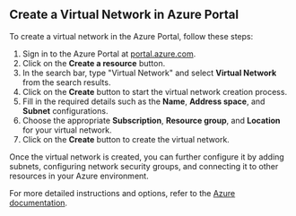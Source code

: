 ## Create a Virtual Network in Azure Portal

To create a virtual network in the Azure Portal, follow these steps:

1. Sign in to the Azure Portal at [portal.azure.com](https://portal.azure.com).
2. Click on the **Create a resource** button.
3. In the search bar, type "Virtual Network" and select **Virtual Network** from the search results.
4. Click on the **Create** button to start the virtual network creation process.
5. Fill in the required details such as the **Name**, **Address space**, and **Subnet** configurations.
6. Choose the appropriate **Subscription**, **Resource group**, and **Location** for your virtual network.
7. Click on the **Create** button to create the virtual network.

Once the virtual network is created, you can further configure it by adding subnets, configuring network security groups, and connecting it to other resources in your Azure environment.

For more detailed instructions and options, refer to the [Azure documentation](https://docs.microsoft.com/azure/virtual-network/quick-create-portal).
